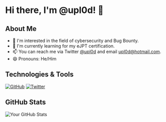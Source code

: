 # Hi there, I'm @upl0d! 👋

## About Me
- 🔭 I'm interested in the field of cybersecurity and Bug Bounty.
- 🌱 I'm currently learning for my eJPT certification.
- 📫 You can reach me via Twitter [@upl0d](https://twitter.com/upl0d) and email [upl0d@hotmail.com](mailto:upl0d@hotmail.com).
- 😄 Pronouns: He/Him

## Technologies & Tools
[![GitHub](https://img.shields.io/badge/-GitHub-181717?style=flat-square&logo=github)](https://github.com/upl0d)
[![Twitter](https://img.shields.io/badge/-Twitter-1DA1F2?style=flat-square&logo=twitter)](https://twitter.com/upl0d)

## GitHub Stats
![Your GitHub Stats](https://github-readme-stats.vercel.app/api?username=upl0d&show_icons=true)

<!---
upl0d/upl0d is a ✨ special ✨ repository because its `README.md` (this file) appears on your GitHub profile.
You can click the Preview link to take a look at your changes.
--->
